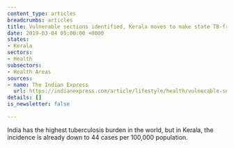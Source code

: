 ```yaml
---
content_type: articles
breadcrumbs: articles
title: Vulnerable sections identified, Kerala moves to make state TB-free
date: 2019-03-04 05:00:00 +0000
states:
- Kerala
sectors:
- Health
subsectors:
- Health Areas
sources:
- name: The Indian Express
  url: https://indianexpress.com/article/lifestyle/health/vulnerable-sections-identified-kerala-moves-to-make-state-tb-free-5609439/
details: []
is_newsletter: false

---
```

India has the highest tuberculosis burden in the world, but in Kerala, the incidence is already down to 44 cases per 100,000 population. 
